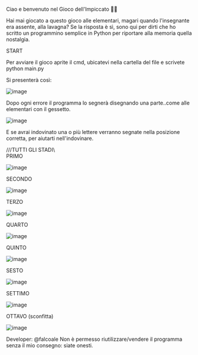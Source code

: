 Ciao e benvenuto nel Gioco dell'Impiccato 👋🏻

Hai mai giocato a questo gioco alle elementari, magari quando l'insegnante era assente, alla lavagna?
Se la risposta è sì, sono qui per dirti che ho scritto un programmino semplice in Python per riportare alla memoria quella nostalgia.

START

Per avviare il gioco aprite il cmd, ubicatevi nella cartella del file e scrivete python main.py

Si presenterà così:

![image](https://github.com/user-attachments/assets/9c36d38d-48ab-4cea-9851-38178626dba7)

Dopo ogni errore il programma lo segnerà disegnando una parte..come alle elementari con il gessetto.

![image](https://github.com/user-attachments/assets/647d287f-89c4-42cd-84aa-00d873f861eb)

E se avrai indovinato una o più lettere verranno segnate nella posizione corretta, per aiutarti nell'indovinare.

///TUTTI GLI STADI\\\
PRIMO

![image](https://github.com/user-attachments/assets/62e30572-d516-4fac-be92-4312c7456559)

SECONDO

![image](https://github.com/user-attachments/assets/9a3757ad-8358-4883-9bd9-8b8b716a393e)

TERZO

![image](https://github.com/user-attachments/assets/e249e6eb-edfb-424e-817b-51772461659e)

QUARTO

![image](https://github.com/user-attachments/assets/a23294b2-4009-4a51-8dff-b484f5cb19cb)

QUINTO

![image](https://github.com/user-attachments/assets/f9aba5b7-8863-45ee-a534-9d4bbbbaa616)

SESTO

![image](https://github.com/user-attachments/assets/a84db58c-8283-48a3-bcce-71447ceda279)

SETTIMO

![image](https://github.com/user-attachments/assets/1fbd3809-57b9-48df-a2f9-226e5cd2a7ac)

OTTAVO (sconfitta)

![image](https://github.com/user-attachments/assets/12c7d8cc-53ea-4e52-a0b2-93957738ffd1)


Developer: @falcoale
Non è permesso riutilizzare/vendere il programma senza il mio consegno: siate onesti.
